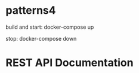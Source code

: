 # patterns4

  build and start: docker-compose up

  stop: docker-compose down  


# REST API Documentation
